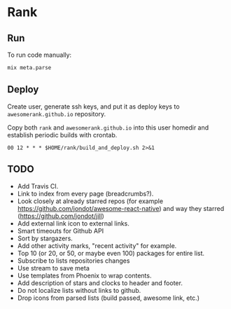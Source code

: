 # Rank

## Run

To run code manually:

```bash
mix meta.parse
```

## Deploy

Create user, generate ssh keys, and put it as deploy keys to
`awesomerank.github.io` repository.

Copy both `rank` and `awesomerank.github.io` into this user homedir and
establish periodic builds with crontab.
```
00 12 * * * $HOME/rank/build_and_deploy.sh 2>&1
```

## TODO

- Add Travis CI.
- Link to index from every page (breadcrumbs?).
- Look closely at already starred repos (for example https://github.com/jondot/awesome-react-native) and way they starred (https://github.com/jondot/jill)
- Add external link icon to external links.
- Smart timeouts for Github API
- Sort by stargazers.
- Add other activity marks, "recent activity" for example.
- Top 10 (or 20, or 50, or maybe even 100) packages for entire list.
- Subscribe to lists repositories changes
- Use stream to save meta
- Use templates from Phoenix to wrap contents.
- Add description of stars and clocks to header and footer.
- Do not localize lists without links to github.
- Drop icons from parsed lists (build passed, awesome link, etc.)
